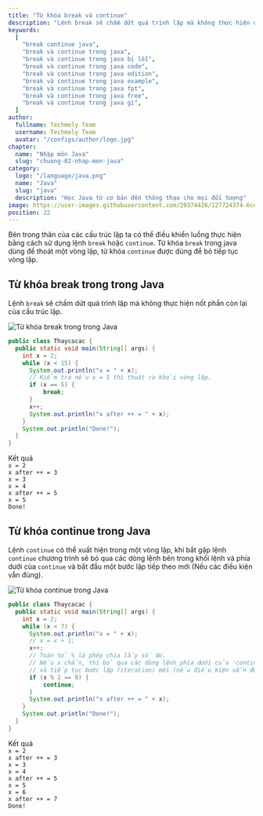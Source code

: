 ```yaml
---
title: "Từ khóa break và continue"
description: "Lệnh break sẽ chấm dứt quá trình lặp mà không thực hiện nốt phân còn lại của cấu trúc lặp, continue sẽ ngưng thực thi phần còn lại của thân vòng lặp và chuyển điều khiển về điểm bắt đầu của vòng lặp"
keywords:
  [
    "break continue java",
    "break và continue trong java",
    "break và continue trong java bị lỗi",
    "break và continue trong java code",
    "break và continue trong java edition",
    "break và continue trong java example",
    "break và continue trong java fpt",
    "break và continue trong java free",
    "break và continue trong java gì",
  ]
author:
  fullname: Techmely Team
  username: Techmely Team
  avatar: "/configs/author/logo.jpg"
chapter:
  name: "Nhập môn Java"
  slug: "chuong-02-nhap-mon-java"
category:
  logo: "/language/java.png"
  name: "Java"
  slug: "java"
  description: "Học Java từ cơ bản đến thông thạo cho mọi đối tượng"
image: https://user-images.githubusercontent.com/29374426/127724374-6ceef48b-e07a-462b-b9b6-08eb9c293234.png
position: 22
---
```


Bên trong thân của các cấu trúc lặp ta có thể điều khiển luồng thực hiện bằng cách sử dụng lệnh `break` hoặc `continue`. Từ khóa `break` trong java dùng để thoát một vòng lặp, từ khóa `continue` được dùng để bỏ tiếp tục vòng lặp.

## Từ khóa break trong trong Java

Lệnh `break` sẽ chấm dứt quá trình lặp mà không thực hiện nốt phần còn lại của cấu trúc lặp.

![Từ khóa break trong trong Java](https://user-images.githubusercontent.com/29374426/127724374-6ceef48b-e07a-462b-b9b6-08eb9c293234.png)

<div class="example"></div>

```java
public class Thaycacac {
  public static void main(String[] args) {
    int x = 2;
    while (x < 15) {
      System.out.println("x = " + x);
      // Kiểm tra nếu x = 5 thì thoát ra khỏi vòng lặp.
      if (x == 5) {
          break;
      }
      x++;
      System.out.println("x after ++ = " + x);
    }
    System.out.println("Done!");
  }
}
```

<div class="window">
  <div class="window-header">
    <div class="action-buttons"></div>
    <span class="title-popup">Kết quả</span>
  </div>
  <div class="window-body">
    <code>x = 2</code><br/>
    <code>x after ++ = 3</code><br/>
    <code>x = 3</code><br/>
    <code>x = 4</code><br/>
    <code>x after ++ = 5</code><br/>
    <code>x = 5</code><br/>
    <code>Done!</code>
  </div>
</div>

## Từ khóa continue trong Java

Lệnh `continue` có thể xuất hiện trong một vòng lặp, khi bắt gặp lệnh `continue` chương trình sẽ bỏ qua các dòng lệnh bên trong khối lệnh và phía dưới của `continue` và bắt đầu một bước lặp tiếp theo mới (Nếu các điều kiện vẫn đúng).

![Từ khóa continue trong Java](https://user-images.githubusercontent.com/29374426/127724876-382a6460-27c3-4bb0-9619-c734a072572e.png)

<div class="example"></div>

```java
public class Thaycacac {
  public static void main(String[] args) {
    int x = 2;
    while (x < 7) {
      System.out.println("x = " + x);
      // x = x + 1;
      x++;
      // Toán tử % là phép chia lấy số dư.
      // Nếu x chẵn, thì bỏ qua các dòng lệnh phía dưới của 'continue',
      // và tiếp tục bước lặp (iteration) mới (nếu điều kiện vẫn đúng).
      if (x % 2 == 0) {
          continue;
      }
      System.out.println("x after ++ = " + x);
    }
    System.out.println("Done!");
  }
}
```

<div class="window">
  <div class="window-header">
    <div class="action-buttons"></div>
    <span class="title-popup">Kết quả</span>
  </div>
  <div class="window-body">
    <code>x = 2</code><br/>
    <code>x after ++ = 3</code><br/>
    <code>x = 3</code><br/>
    <code>x = 4</code><br/>
    <code>x after ++ = 5</code><br/>
    <code>x = 5</code><br/>
    <code>x = 6</code><br/>
    <code>x after ++ = 7</code><br/>
    <code>Done!</code>
  </div>
</div>
